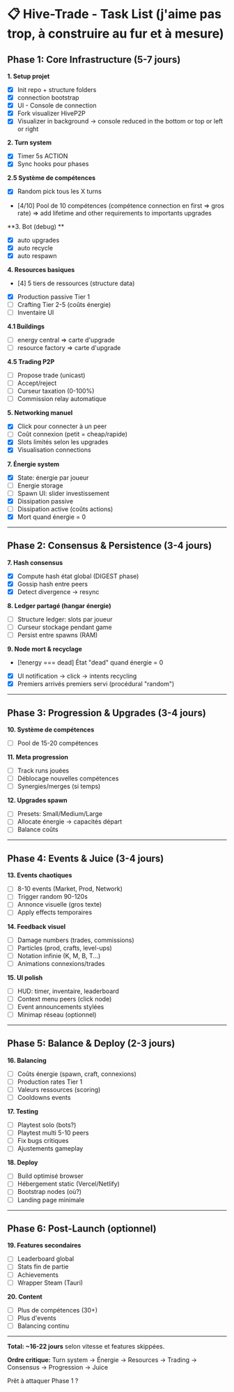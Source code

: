 # 📋 Hive-Trade - Task List (j'aime pas trop, à construire au fur et à mesure)

## Phase 1: Core Infrastructure (5-7 jours)

**1. Setup projet**
- [x] Init repo + structure folders
- [x] connection bootstrap
- [x] UI - Console de connection
- [x] Fork visualizer HiveP2P
- [x] Visualizer in background -> console reduced in the bottom or top or left or right

**2. Turn system**
- [x] Timer 5s ACTION
- [x] Sync hooks pour phases

**2.5 Système de compétences**
- [x] Random pick tous les X turns
- [4/10] Pool de 10 compétences (compétence connection en first => gros rate)
=> add lifetime and other requirements to importants upgrades

**3. Bot (debug) **
- [x] auto upgrades
- [x] auto recycle
- [x] auto respawn

**4. Resources basiques**
- [4] 5 tiers de ressources (structure data)
- [x] Production passive Tier 1
- [ ] Crafting Tier 2-5 (coûts énergie)
- [ ] Inventaire UI

**4.1 Buildings**
- [ ] energy central 	=> carte d'upgrade
- [ ] resource factory 	=> carte d'upgrade

**4.5 Trading P2P**
- [ ] Propose trade (unicast)
- [ ] Accept/reject
- [ ] Curseur taxation (0-100%)
- [ ] Commission relay automatique

**5. Networking manuel**
- [X] Click pour connecter à un peer
- [ ] Coût connexion (petit = cheap/rapide)
- [x] Slots limités selon les upgrades
- [x] Visualisation connections

**7. Énergie system**
- [x] State: énergie par joueur
- [ ] Energie storage
- [ ] Spawn UI: slider investissement
- [X] Dissipation passive
- [ ] Dissipation active (coûts actions)
- [x] Mort quand énergie = 0

---

## Phase 2: Consensus & Persistence (3-4 jours)

**7. Hash consensus**
- [x] Compute hash état global (DIGEST phase)
- [x] Gossip hash entre peers
- [x] Detect divergence → resync

**8. Ledger partagé (hangar énergie)**
- [ ] Structure ledger: slots par joueur
- [ ] Curseur stockage pendant game
- [ ] Persist entre spawns (RAM)

**9. Node mort & recyclage**
- [!energy === dead] État "dead" quand énergie = 0
- [x] UI notification -> click -> intents recycling
- [x] Premiers arrivés premiers servi (procédural "random")

---

## Phase 3: Progression & Upgrades (3-4 jours)

**10. Système de compétences**
- [ ] Pool de 15-20 compétences

**11. Meta progression**
- [ ] Track runs jouées
- [ ] Déblocage nouvelles compétences
- [ ] Synergies/merges (si temps)

**12. Upgrades spawn**
- [ ] Presets: Small/Medium/Large
- [ ] Allocate énergie → capacités départ
- [ ] Balance coûts

---

## Phase 4: Events & Juice (3-4 jours)

**13. Events chaotiques**
- [ ] 8-10 events (Market, Prod, Network)
- [ ] Trigger random 90-120s
- [ ] Annonce visuelle (gros texte)
- [ ] Apply effects temporaires

**14. Feedback visuel**
- [ ] Damage numbers (trades, commissions)
- [ ] Particles (prod, crafts, level-ups)
- [ ] Notation infinie (K, M, B, T...)
- [ ] Animations connexions/trades

**15. UI polish**
- [ ] HUD: timer, inventaire, leaderboard
- [ ] Context menu peers (click node)
- [ ] Event announcements stylées
- [ ] Minimap réseau (optionnel)

---

## Phase 5: Balance & Deploy (2-3 jours)

**16. Balancing**
- [ ] Coûts énergie (spawn, craft, connexions)
- [ ] Production rates Tier 1
- [ ] Valeurs ressources (scoring)
- [ ] Cooldowns events

**17. Testing**
- [ ] Playtest solo (bots?)
- [ ] Playtest multi 5-10 peers
- [ ] Fix bugs critiques
- [ ] Ajustements gameplay

**18. Deploy**
- [ ] Build optimisé browser
- [ ] Hébergement static (Vercel/Netlify)
- [ ] Bootstrap nodes (où?)
- [ ] Landing page minimale

---

## Phase 6: Post-Launch (optionnel)

**19. Features secondaires**
- [ ] Leaderboard global
- [ ] Stats fin de partie
- [ ] Achievements
- [ ] Wrapper Steam (Tauri)

**20. Content**
- [ ] Plus de compétences (30+)
- [ ] Plus d'events
- [ ] Balancing continu

---

**Total: ~16-22 jours** selon vitesse et features skippées.

**Ordre critique:**
Turn system → Énergie → Resources → Trading → Consensus → Progression → Juice

Prêt à attaquer Phase 1 ?